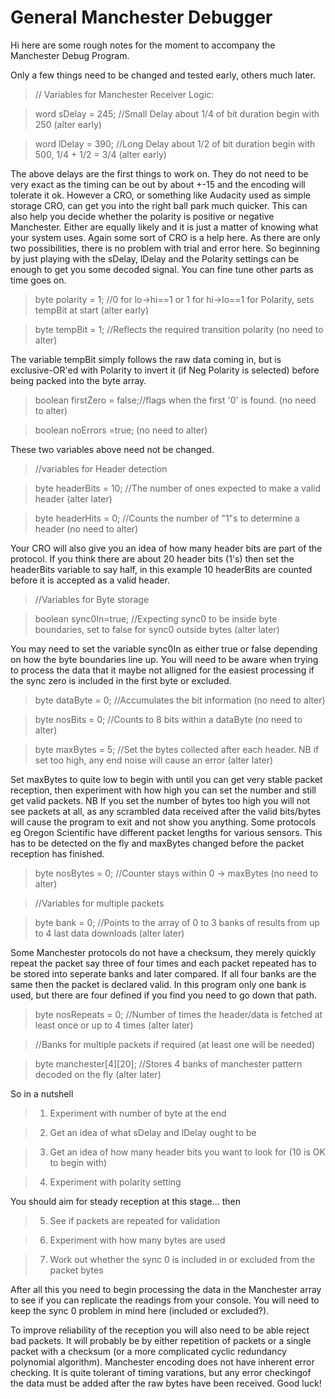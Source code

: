 General Manchester Debugger
===========================

Hi here are some rough notes for the moment to accompany the Manchester Debug Program.

Only a few things need to be changed and tested early, others much later.

>  // Variables for Manchester Receiver Logic:

>  word    sDelay     = 245;  //Small Delay about 1/4 of bit duration  begin with 250 (alter early)

>  word    lDelay     = 390;  //Long Delay about 1/2 of bit duration  begin with 500, 1/4 + 1/2 = 3/4 (alter early)

The above delays are the first things to work on.  They do not need to be very exact as the timing can be out by about +-15 and the encoding will tolerate it ok.  However a CRO, or something like Audacity used as  simple storage CRO, can get you into the right ball park much quicker.  This can also help you decide whether the polarity is positive or negative Manchester.  Either are equally likely and it is just a matter of knowing what your system uses.  Again some sort of CRO is a help here.  As there are only two possibilities, there is no problem with trial and error here. So beginning by just playing with the sDelay, lDelay and the Polarity settings can be enough to get you some decoded signal.  You can fine tune other parts as time goes on.

>  byte    polarity   = 1;    //0 for lo->hi==1 or 1 for hi->lo==1 for Polarity, sets tempBit at start (alter early)

>  byte    tempBit    = 1;    //Reflects the required transition polarity (no need to alter)

The variable tempBit simply follows the raw data coming in, but is exclusive-OR'ed with Polarity to invert it (if Neg Polarity is selected) before being packed into the byte array.

>  boolean firstZero  = false;//flags when the first '0' is found. (no need to alter)

>  boolean noErrors   =true; (no need to alter)

These two variables above need not be changed.

>  //variables for Header detection

>  byte    headerBits = 10;   //The number of ones expected to make a valid header (alter later)

>  byte    headerHits = 0;    //Counts the number of "1"s to determine a header (no need to alter)

Your CRO will also give you an idea of how many header bits are part of the protocol.  If you think there are about 20 header bits (1's) then set the headerBits variable to say half, in this example 10 headerBits are counted before it is accepted as a valid header. 

>  //Variables for Byte storage

>  boolean sync0In=true;      //Expecting sync0 to be inside byte boundaries, set to false for sync0 outside bytes (alter later)

You may need to set the variable sync0In as either true or false depending on how the byte boundaries line up.  You will need to be aware when trying to process the data that it maybe not alligned for the easiest processing if the sync zero is included in the first byte or excluded.

>  byte    dataByte   = 0;    //Accumulates the bit information (no need to alter)

>  byte    nosBits    = 0;    //Counts to 8 bits within a dataByte (no need to alter)

>  byte    maxBytes   = 5;    //Set the bytes collected after each header. NB if set too high, any end noise will cause an error (alter later)

Set maxBytes to quite low to begin with until you can get very stable packet reception, then experiment with how high you can set the number and still get valid packets. NB If you set the number of bytes too high you will not see packets at all, as any scrambled data received after the valid bits/bytes will cause the program to exit and not show you anything.  Some protocols eg Oregon Scientific have different packet lengths for various sensors.  This has to be detected on the fly and maxBytes changed before the packet reception has finished.

>  byte    nosBytes   = 0;    //Counter stays within 0 -> maxBytes (no need to alter)

>  //Variables for multiple packets

>  byte    bank       = 0;    //Points to the array of 0 to 3 banks of results from up to 4 last data downloads (alter later)

Some Manchester protocols do not have a checksum, they merely quickly repeat the packet say three of four times and each packet repeated has to be stored into seperate banks and later compared.  If all four banks are the same then the packet is declared valid.  In this program only one bank is used, but there are four defined if you find you need to go down that path.

>  byte    nosRepeats = 0;    //Number of times the header/data is fetched at least once or up to 4 times (alter later)

>  //Banks for multiple packets if required (at least one will be needed)

>  byte  manchester[4][20];   //Stores 4 banks of manchester pattern decoded on the fly (alter later)

So in a nutshell

>1. Experiment with number of byte at the end

>2. Get an idea of what sDelay and lDelay ought to be

>3. Get an idea of how many header bits you want to look for (10 is OK to begin with)

>4. Experiment with polarity setting

You should aim for steady reception at this stage... then

>5. See if packets are repeated for validation

>6. Experiment with how many bytes are used

>7. Work out whether the sync 0 is included in or excluded from the packet bytes

After all this you need to begin processing the data in the Manchester array to see if you can replicate the readings from your console.  You will need to keep the sync 0 problem in mind here (included or excluded?).

To improve reliability of the reception you will also need to be able reject bad packets.  It will probably be by either repetition of packets or a single packet with a checksum (or a more complicated cyclic redundancy polynomial algorithm).  Manchester encoding does not have inherent error checking.  It is quite tolerant of timing varations, but any error checkingof the data must be added after the raw bytes have been received.  Good luck!

